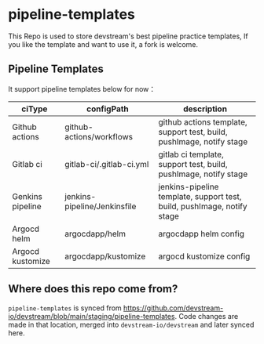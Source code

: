 # pipeline-templates

This Repo is used to store devstream's best pipeline practice templates, If you like the template and want to use it, a fork is welcome.

## Pipeline Templates

It support pipeline templates below for now：

| ciType                    | configPath                        | description                                                                      |
| ----                      | ----                              | ----                                                                             |
| Github actions            | github-actions/workflows          | github actions template, support test, build, pushImage, notify stage            |
| Gitlab ci                 | gitlab-ci/.gitlab-ci.yml          | gitlab ci template, support test, build, pushImage, notify stage                 |
| Genkins pipeline          | jenkins-pipeline/Jenkinsfile      | jenkins-pipeline template, support test, build, pushImage, notify stage          |
| Argocd helm               | argocdapp/helm                    | argocdapp helm config                                                            |
| Argocd kustomize          | argocdapp/kustomize               | argocd kustomize config                                                          |

## Where does this repo come from?

`pipeline-templates` is synced from https://github.com/devstream-io/devstream/blob/main/staging/pipeline-templates. 
Code changes are made in that location, merged into `devstream-io/devstream` and later synced here.
